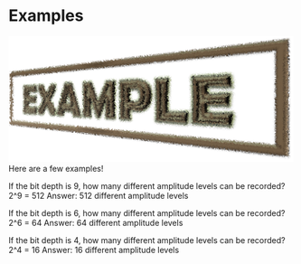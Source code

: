 # **Examples**
![](https://github.com/julieto1/1600-Final-Project/blob/530c7b3aa287b1d8c8dab1ce5505dbd666b18481/example-2427501_1280.png)
Here are a few examples!

If the bit depth is 9, how many different amplitude levels can be recorded?
2^9 = 512
Answer: 512 different amplitude levels


If the bit depth is 6, how many different amplitude levels can be recorded?
2^6 = 64
Answer: 64 different amplitude levels


If the bit depth is 4, how many different amplitude levels can be recorded?
2^4 = 16
Answer: 16 different amplitude levels
